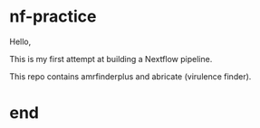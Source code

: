 # nf-practice
Hello,

This is my first attempt at building a Nextflow pipeline. 

This repo contains amrfinderplus and abricate (virulence finder).

# end
